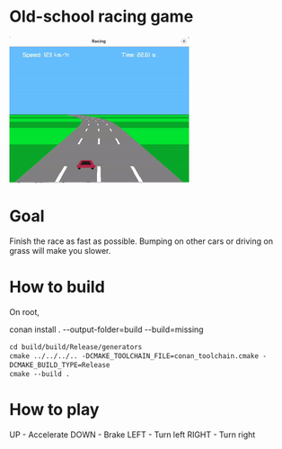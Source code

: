 # Old-school racing game

![Video demo](/Recording.gif?raw=true "Demo")

# Goal
Finish the race as fast as possible. Bumping on other cars or driving on grass will make you slower.

# How to build
On root,

conan install . --output-folder=build --build=missing

    cd build/build/Release/generators
    cmake ../../../.. -DCMAKE_TOOLCHAIN_FILE=conan_toolchain.cmake -DCMAKE_BUILD_TYPE=Release
    cmake --build .

# How to play
UP - Accelerate
DOWN - Brake
LEFT - Turn left
RIGHT - Turn right
